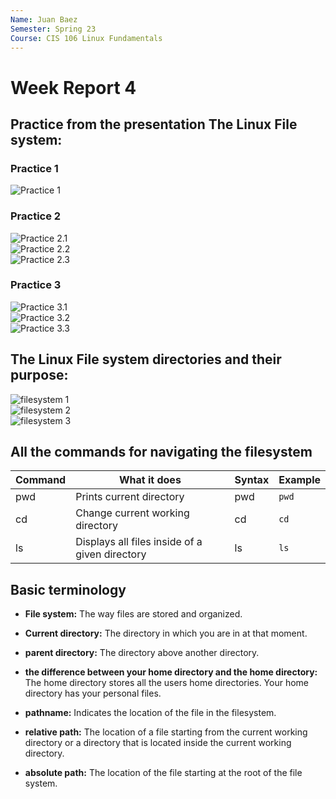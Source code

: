 ```yaml
---
Name: Juan Baez
Semester: Spring 23
Course: CIS 106 Linux Fundamentals
---
```


# Week Report 4

## Practice from the presentation The Linux File system:
### Practice 1
![Practice 1](Week%20Reports/wr4-p1.png)
### Practice 2
![Practice 2.1](Week%20Reports/wr4-p2.1.png)<br>
![Practice 2.2](Week%20Reports/wr4-p2.2.png)<br>
![Practice 2.3](Week%20Reports/wr4-p2.3.png)<br>

### Practice 3
![Practice 3.1](Week%20Reports/wr4-p3.1.png)<br>
![Practice 3.2](Week%20Reports/wr4-p3.2.png)<br>
![Practice 3.3](Week%20Reports/wr4-p3.3.png)<br>

## The Linux File system directories and their purpose:

![filesystem 1](Week%20Reports/fs1.1.png)<br>
![filesystem 2](Week%20Reports/fs1.2.png)<br>
![filesystem 3](Week%20Reports/fs1.3.png)<br>

##  All the commands for navigating the filesystem 

| Command | What it does                                   | Syntax | Example |
| ------- | ---------------------------------------------- | ------ | ------- |
| pwd     | Prints current directory                       | pwd    | `pwd`   |
| cd      | Change current working directory               | cd     | `cd`    |
| ls      | Displays all files inside of a given directory | ls     | `ls`    |
## Basic terminology
* **File system:** The way files are stored and organized.
  
* **Current directory:** The directory in which you are in at that moment.
  
* **parent directory:** The directory above another directory.
  
* **the difference between your home directory and the home directory:** The home directory stores all the users home directories. Your home directory has your personal files.

* **pathname:** Indicates the location of the file in the filesystem.
  
* **relative path:** The location of a file starting from the current working directory or a directory that is located inside the current working directory.
  
* **absolute path:** The location of the file starting at the root of the file system.
